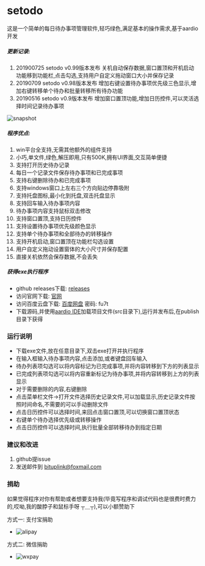 # setodo
这是一个简单的每日待办事项管理软件,轻巧绿色,满足基本的操作需求,基于aardio开发

##### 更新记录:
1. 201900725 setodo v0.99版本发布 关机自动保存数据,窗口置顶和开机启动功能移到功能栏,点击勾选,支持用户自定义拖动窗口大小并保存记录
2. 20190709 setodo v0.98版本发布 增加右键设置待办事项优先级三色显示,增加右键转移单个待办和批量转移所有待办功能
3. 20190516 setodo v0.9版本发布 增加窗口置顶功能,增加日历控件,可以灵活选择时间记录待办事项

![snapshot](https://imgsrc.io/images/2019/07/25/Snipaste_2019-07-25_10-43-34.jpg)

##### 程序优点:  
1. win平台全支持,无需其他额外的组件支持
2. 小巧,单文件,绿色,解压即用,只有500K,拥有UI界面,交互简单便捷
3. 支持打开历史待办记录
4. 每日一个记录文件保存待办事项和已完成事项
5. 支持右键删除待办和已完成事项
6. 支持windows窗口上左右三个方向贴边停靠吸附
7. 支持托盘图标,最小化到托盘,双击托盘显示
8. 支持回车输入待办事项内容
9. 待办事项内容支持鼠标双击修改
10. 支持窗口置顶,支持日历控件
11. 支持设置待办事项优先级颜色显示
12. 支持单个待办事项和全部待办的转移操作
13. 支持开机启动,窗口置顶在功能栏勾选设置
14. 用户自定义拖动设置窗体的大小尺寸并保存配置
15. 直接关机依然会保存数据,不会丢失

##### 获得exe执行程序
* github releases下载: [releases](https://github.com/bituplink/setodo/releases)
* 访问官网下载: [官网](http://www.bituplink.com/windows_setodo.html)
* 访问百度云盘下载: [百度网盘](https://pan.baidu.com/s/1Wb83kIg-KziE_1eKxP5WCg) 密码: fu7t
* 下载源码,并使用[aardio IDE](http://ide.update.aardio.com/releases/aardio.7z)加载项目文件(src目录下),运行并发布后,在publish目录下获得

### 运行说明
* 下载exe文件,放在任意目录下,双击exe打开并执行程序
* 在输入框输入待办事项内容,点击添加,或者键盘回车输入
* 待办列表项勾选可以将内容标记为已完成事项,并将内容转移到下方的列表显示
* 已完成列表项勾选可以将内容重新标记为待办事项,并将内容转移到上方的列表显示
* 对于需要删除的内容,右键删除
* 点击菜单栏文件->打开文件选择历史记录文件,可以加载显示,历史记录文件按照时间命名,不需要的可以手动删除文件
* 点击日历控件可以选择时间,来回点击窗口置顶,可以切换窗口置顶状态
* 右键单个待办选择优先级或转移操作
* 点击日历控件可以选择时间,执行批量全部转移待办到指定日期


### 建议和改进
1. github提issue
2. 发送邮件到 bituplink@foxmail.com


### 捐助
如果觉得程序对你有帮助或者想要支持我(毕竟写程序和调试代码也是很费时费力的,哎呦,我的酸脖子和鼠标手呀 ┬＿┬),可以小额赞助下

方式一: 支付宝捐助
* ![alipay](http://www.bituplink.com/assets/img/alipay.png)

方式二: 微信捐助
* ![wxpay](http://www.bituplink.com/assets/img/wxpay.png)



